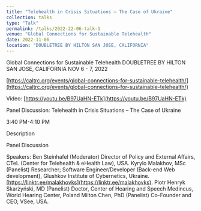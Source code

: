 ```yaml
---
title: "Telehealth in Crisis Situations – The Case of Ukraine"
collection: talks
type: "Talk"
permalink: /talks/2022-22-06-talk-1
venue: "Global Connections for Sustainable Telehealth"
date: 2022-11-06
location: "DOUBLETREE BY HILTON SAN JOSE, CALIFORNIA"
---
```


Global Connections for Sustainable Telehealth
DOUBLETREE BY HILTON SAN JOSE, CALIFORNIA
NOV 6 - 7, 2022

[https://caltrc.org/events/global-connections-for-sustainable-telehealth/](https://caltrc.org/events/global-connections-for-sustainable-telehealth/)

Video: [https://youtu.be/B97UaHN-ETk](https://youtu.be/B97UaHN-ETk)


Panel Discussion: Telehealth in Crisis Situations – The Case of Ukraine

3:40 PM-4:10 PM

Description

Panel Discussion

Speakers:
Ben Steinhafel (Moderator) Director of Policy and External Affairs, CTeL (Center for Telehealth & eHealth Law), USA.
Kyrylo Malakhov, MSc (Panelist) Researcher; Software Engineer/Developer (Back-end Web development), Glushkov Institute of Cybernetics, Ukraine. [https://linktr.ee/malakhovks](https://linktr.ee/malakhovks).
Piotr Henryk Skarżyński, MD (Panelist) Doctor, Center of Hearing and Speech Medincus, World Hearing Center, Poland
Milton Chen, PhD (Panelist) Co-Founder and CEO, VSee, USA.